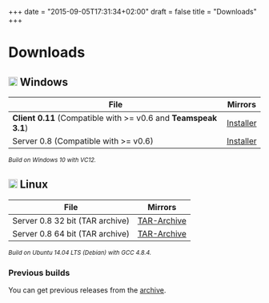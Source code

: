 +++
date = "2015-09-05T17:31:34+02:00"
draft = false
title = "Downloads"
+++

# Downloads

## <img src="/images/windows-logo-88x88.png" height="18"> Windows

File | Mirrors
------------|--------
__Client 0.11__ (Compatible with >= v0.6 and __Teamspeak 3.1__) | [Installer](http://downloads.insanefactory.com/?file=ts3video/0.11/Conference_Client-0.11_Setup.exe)
Server 0.8 (Compatible with >= v0.6) | [Installer](http://downloads.insanefactory.com/?file=ts3video/0.8/Conference_Server-0.8_Setup.exe)

<small>_Build on Windows 10 with VC12._</small>

## <img src="/images/linux-logo-32x37.png" height="18"> Linux

File | Mirrors
------------|--------
Server 0.8 32 bit (TAR archive) | [TAR-Archive](http://downloads.insanefactory.com/?file=ts3video/0.8/server_linux-debian_x86-32-0.8.tar)
Server 0.8 64 bit (TAR archive) | [TAR-Archive](http://downloads.insanefactory.com/?file=ts3video/0.8/server_linux-debian_x86-64-0.8.tar)

<small>_Build on Ubuntu 14.04 LTS (Debian) with GCC 4.8.4._</small>

### Previous builds

You can get previous releases from the [archive](./archive).
